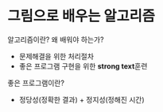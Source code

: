 # 그림으로 배우는 알고리즘

알고리즘이란? 왜 배워야 하는가?
- 문제해결을 위한 처리절차
- 좋은 프로그램 구현을 위한 **strong text**훈련

좋은 프로그램이란?
- 정당성(정확한 결과) + 정지성(정해진 시간)

<!--stackedit_data:
eyJoaXN0b3J5IjpbNzEzODM0NzI2LC0yNzgwOTI4MDddfQ==
-->
